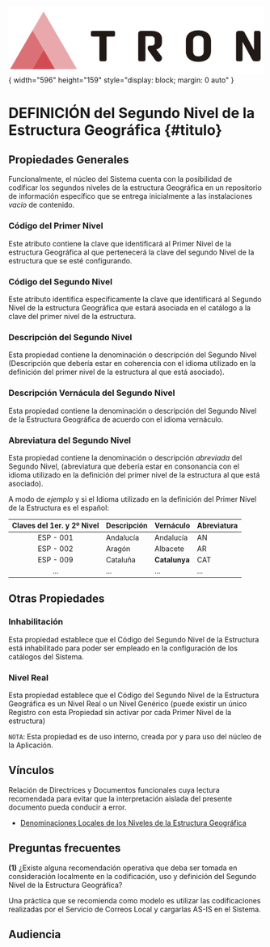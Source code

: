 ![Imagen LOGO](./00-Imagen/logo-TRON.png){ width="596" height="159" style="display: block; margin: 0 auto" }

# DEFINICIÓN del Segundo Nivel de la Estructura Geográfica {#titulo}

## Propiedades Generales

Funcionalmente, el núcleo del Sistema cuenta con la posibilidad de codificar los segundos niveles de la estructura Geográfica en un repositorio de información específico que se entrega inicialmente a las instalaciones *vacío* de contenido.

### **Código del Primer Nivel**

Este atributo contiene la clave que identificará al Primer Nivel de la estructura Geográfica al que pertenecerá la clave del segundo Nivel de la estructura que se esté configurando.

### **Código del Segundo Nivel**

Este atributo identifica específicamente la clave que identificará al Segundo Nivel de la estructura Geográfica que estará asociada en el catálogo a la clave del primer nivel de la estructura.

### **Descripción del Segundo Nivel**

Esta propiedad contiene la denominación o descripción del Segundo Nivel (Descripción que debería estar en coherencia con el idioma utilizado en la definición del primer nivel de la estructura al que está asociado).

### **Descripción Vernácula del Segundo Nivel**

Esta propiedad contiene la denominación o descripción del Segundo Nivel de la Estructura Geográfica de acuerdo con el idioma vernáculo.

### **Abreviatura del Segundo Nivel**

Esta propiedad contiene la denominación o descripción *abreviada* del Segundo Nivel, (abreviatura que debería estar en consonancia con el idioma utilizado en la definición del primer nivel de la estructura al que está asociado).

A modo de *ejemplo* y si el Idioma utilizado en la definición del Primer Nivel de la Estructura es el español:

| Claves del 1er. y 2º Nivel | Descripción     | Vernáculo      | Abreviatura  |
| :-----------:              | :-----------    | :----------    | :------      | 
| ESP  - 001                 | Andalucía       | Andalucía      | AN           |
| ESP  - 002                 | Aragón          | Albacete       | AR           |
| ESP  - 009                 | Cataluña        | **Catalunya**  | CAT          |
| ...                        | ...             | ...            | ...          | 
## Otras Propiedades

### **Inhabilitación**

Esta propiedad establece que el Código del Segundo Nivel de la Estructura está inhabilitado para poder ser empleado en la configuración de los catálogos del Sistema.

### **Nivel Real**

Esta propiedad establece que el Código del Segundo Nivel de la Estructura Geográfica es un Nivel Real o un Nivel Genérico (puede existir un único Registro con esta Propiedad sin activar por cada Primer Nivel de la estructura)

`NOTA`: Esta propiedad es de uso interno, creada por y para uso del núcleo de la Aplicación.

## Vínculos

Relación de Directrices y Documentos funcionales cuya lectura recomendada para evitar que la interpretación aislada del presente documento pueda conducir a error.

- [Denominaciones Locales de los Niveles de la Estructura Geográfica](./DEFINICION-Denominacion-Nivel-Estructura-Geografica.md#titulo)

## Preguntas frecuentes

**(1)** ¿Existe alguna recomendación operativa que deba ser tomada en consideración localmente en la codificación, uso y definición del Segundo Nivel de la Estructura Geográfica?

Una práctica que se recomienda como modelo es utilizar las codificaciones realizadas por el Servicio de Correos Local y cargarlas AS-IS en el Sistema.

## **Audiencia**

[Tabla TRON: A1000104]:<>